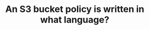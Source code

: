 ---
layout: all-exams
title: "An S3 bucket policy is written in what language?"
blurb: "An S3 Bucket policy is written in JSON."
quid: 278
---